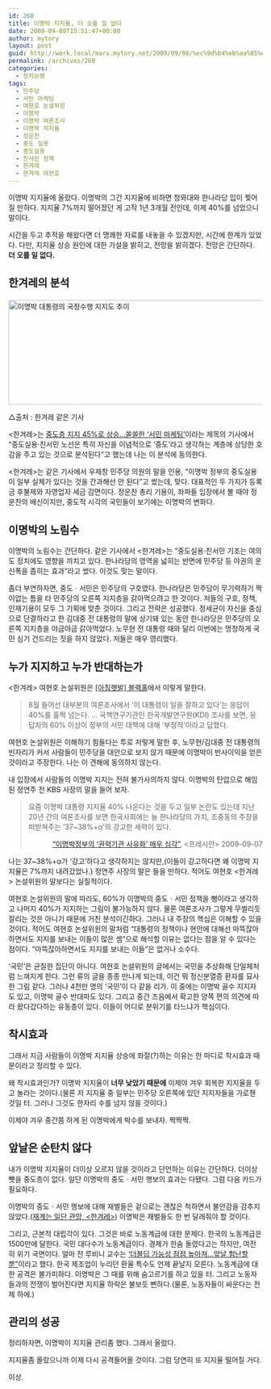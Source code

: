 ```yaml
---
id: 260
title: 이명박 지지율, 더 오를 일 없다
date: 2009-09-08T15:51:47+00:00
author: mytory
layout: post
guid: http://work.local/marx.mytory.net/2009/09/08/%ec%9d%b4%eb%aa%85%eb%b0%95-%ec%a7%80%ec%a7%80%ec%9c%a8-%eb%8d%94-%ec%98%a4%eb%a5%bc-%ec%9d%bc-%ec%97%86%eb%8b%a4/
permalink: /archives/260
categories:
  - 정치논평
tags:
  - 민주당
  - 서민 마케팅
  - 여현호 논설위원
  - 이명박
  - 이명박 여론조사
  - 이명박 지지율
  - 정운천
  - 중도 실용
  - 중도실용
  - 친서민 정책
  - 한겨레
  - 한겨레 여현호
---
```

이명박 지지율에 올랐다. 이명박의 그간 지지율에 비하면 청와대와 한나라당 입이 찢어질 만하다. 지지율 7%까지 떨어졌던 게 고작 1년 3개월 전인데, 이제 40%를 넘었으니 말이다.

시간을 두고 추적을 해왔다면 더 명쾌한 자료를 내놓을 수 있겠지만, 시간에 한계가 있었다. 다만, 지지율 상승 원인에 대한 가설을 밝히고, 전망을 밝히겠다. 전망은 간단하다. **더 오를 일 없다.**

## 한겨레의 분석<figure style="width: 610px" class="wp-caption aligncenter">

<img src="http://work.local/marx.mytory.net/wp-content/uploads/1/cfile22.uf.171198144AA67D1075911E.jpg" width="610" height="207" alt="이명박 대통령의 국정수행 지지도 추이" filename="cfile22.uf.171198144AA67D1075911E.jpg" filemime="" /><figcaption class="wp-caption-text">△출처 : 한겨레 같은 기사</figcaption></figure> 

<한겨레>는 <a href="http://www.hani.co.kr/arti/politics/politics_general/375231.html" target="_blank">중도층 지지 45%로 상승…쏠쏠한 ‘서민 마케팅’</a>이라는 제목의 기사에서 &#8220;중도실용·친서민 노선은 특히 자신을 이념적으로 ‘중도’라고 생각하는 계층에 상당한 호감을 주고 있는 것으로 분석된다&#8221;고 했는데 나는 이 분석에 동의한다. 

<한겨레>는 같은 기사에서 우제창 민주당 의원의 말을 인용, “이명박 정부의 중도실용이 일부 실체가 있다는 것을 간과해선 안 된다”고 썼는데, 맞다. 대표적인 두 가지가 등록금 후불제와 자영업자 세금 감면이다. 정운찬 총리 기용이, 좌파들 입장에서 볼 때야 정운찬의 배신이지만, 중도적 시각의 국민들이 보기에는 이명박의 변화다.

## 이명박의 노림수

이명박의 노림수는 간단하다. 같은 기사에서 <한겨레>는 &#8220;중도실용·친서민 기조는 여의도 정치에도 영향을 끼치고 있다. 한나라당의 영역을 넓히는 반면에 민주당 등 야권의 운신폭을 좁히는 효과&#8221;라고 썼다. 이것도 맞는 말이다.

좀더 부연하자면, 중도ㆍ서민은 민주당의 구호였다. 한나라당은 민주당이 무기력하기 짝이없는 틈을 타 민주당의 오른쪽 지지층을 갉아먹으려고 한 것이다. 저들의 구호, 정책, 인재기용이 모두 그 기획에 맞춘 것이다. 그리고 전략은 성공했다. 정세균이 자신을 중심으로 단결하라고 한 김대중 전 대통령의 말에 상기돼 있는 동안 한나라당은 민주당의 오른쪽 지지층을 야금야금 갉아먹었다. 노무현 전 대통령 때와 달리 이번에는 멍청하게 국민 심기 건드리는 짓을 하지 않았다. 저들은 매우 영리했다.

## 누가 지지하고 누가 반대하는가

<한겨레> 여현호 논설위원은 <a href="http://www.hani.co.kr/arti/opinion/column/374855.html" target="_blank">[아침햇발] 블랙홀</a>에서 이렇게 말한다.

> 8월 들어선 대부분의 여론조사에서 ‘이 대통령이 일을 잘하고 있다’는 응답이 40%를 훌쩍 넘는다. … 국책연구기관인 한국개발연구원(KDI) 조사를 보면, 응답자의 60% 이상이 정부의 서민 대책에 대해 ‘부정적’이라고 답했다.

여현호 논설위원은 이해하기 힘들다는 투로 저렇게 말한 후, 노무현/김대중 전 대통령의 빈자리가 커서 사람들이 민주당을 대안으로 보지 않기 때문에 이명박이 반사이익을 얻은 것이라고 주장한다. 나는 이 견해에 동의하지 않는다.

내 입장에서 사람들의 이명박 지지는 전혀 불가사의하지 않다. 이명박의 탄압으로 해임된 정연주 전 KBS 사장의 말을 들어 보자.

> 요즘 이명박 대통령 지지율 40% 나온다는 것을 두고 일부 논란도 있는데 지난 20년 간의 여론조사를 보면 한국사회에는 늘 한나라당의 가치, 조중동의 주장을 떠받쳐주는 &#8217;37~38%+α&#8217;의 강고한 세력이 있다.
> 
> <p style="text-align: right;">
>   <a href="http://www.pressian.com/article/article.asp?article_num=40090907005950&section=06" target="_blank">&#8220;이명박정부의 &#8216;권력기관 사유화&#8217; 매우 심각&#8221;</a>, <프레시안> 2009-09-07
> </p>

나는 37~38%+α가 &#8216;강고&#8217;하다고 생각하지는 않지만,(이들이 강고하다면 왜 이명박 지지율은 7%까지 내려갔었나.) 정연주 사장의 말은 들을 만하다. 적어도 여현호 <한겨레> 논설위원의 말보다는 실질적이다.

여현호 논설위원의 말에 따라도, 60%가 이명박의 중도ㆍ서민 정책을 뻥이라고 생각하고 나머지 40%가 지지하는 그림이 불가능하지 않다. 물론 여론조사가 그렇게 무썰리듯 잘리는 것은 아니기 때문에 거친 분석이긴하다. 그러나 내 주장의 핵심은 이해할 수 있을 것이다. 적어도 여현호 논설위원의 말처럼 &#8220;대통령의 정책이나 현안에 대해선 마뜩잖아하면서도 지지를 보내는 이들이 많은 셈&#8221;으로 해석할 이유는 없다는 점을 알 수 있다는 점이다. &#8220;마뜩잖아하면서도 지지를 보내는 이들&#8221;은 없거나 소수다.

&#8216;국민&#8217;은 균질한 집단이 아니다. 여현호 논설위원의 글에서는 국민을 추상화해 단일체처럼 느껴지게 한다. 그런 류의 글을 종종 만나게 되는데, 이건 뭐 정신분열증 환자를 묘사한 그림 같다. 그러나 4천만 명의 &#8216;국민&#8217;이 다 같을 리가. 이 중에는 이명박 골수 지지자도 있고, 이명박 골수 반대파도 있다. 그리고 중간 즈음에서 확고한 양쪽 편의 의견에 따라 왔다갔다하는 유동층이 있다. 이들이 어디로 분위기를 타느냐가 핵심이다.

## 착시효과

그래서 지금 사람들이 이명박 지지율 상승에 좌절(?)하는 이유는 한 마디로 착시효과 때문이라고 정리할 수 있다.

왜 착시효과인가? 이명박 지지율이 **너무 낮았기 때문에** 이제야 겨우 회복한 지지율을 두고 놀라는 것이다.(물론 저 지지율 중 일부는 민주당 오른쪽에 있던 지지자들을 가로챈 것일 터. 그러나 그것도 한자리 수를 넘지 않을 것이다.)

이제야 겨우 중간쯤 하게 된 이명박에게 박수를 보내자. 짝짝짝.

## 앞날은 순탄치 않다

내가 이명박 지지율이 더이상 오르지 않을 것이라고 단언하는 이유는 간단하다. 더이상 뺏을 중도층이 없다. 일단 이명박의 중도ㆍ서민 행보의 효과는 다됐다. 그럼 다음 카드가 필요하다.

이명박의 중도ㆍ서민 행보에 대해 재벌들은 겉으로는 괜찮은 척하면서 불안감을 감추지 않았다.(<a href="http://www.hani.co.kr/arti/politics/politics_general/375226.html" target="_blank">재계는 일단 관망, <한겨레></a>) 이명박은 재벌들도 한 번 달래줘야 할 것이다.

그리고, 근본적 대립각이 있다. 그것은 바로 노동계급에 대한 문제다. 한국의 노동계급은 1500만에 달한다. 국민 대다수가 노동계급이다. 경제가 한숨 돌렸다고는 하지만, 여전히 위기 국면이다. 얼마 전 루비니 교수는 <a href="http://www.pressian.com/article/article.asp?article_num=40090906091707&Section=02" target="_blank">&#8216;더블딥 가능성 점점 높아져…앞날 험난할 뿐&#8221;</a>이라고 했다. 한국 제조업이 누리던 환율 특수도 언제 끝날지 모른다. 노동계급에 대한 공격은 불가피하다. 이명박은 그 때를 위해 숨고르기를 하고 있을 터. 그리고 노동자들과의 전쟁이 벌어진다면 지지율 하락은 불보듯 뻔하다.(물론, 노동자들이 싸운다는 전제 하에.)

## 관리의 성공

정리하자면, 이명박이 지지율 관리좀 했다. 그래서 올랐다.

지지율좀 올랐으니까 이제 다시 공격들어올 것이다. 그럼 당연히 또 지지율 떨어질 거다.

이상.

&nbsp;